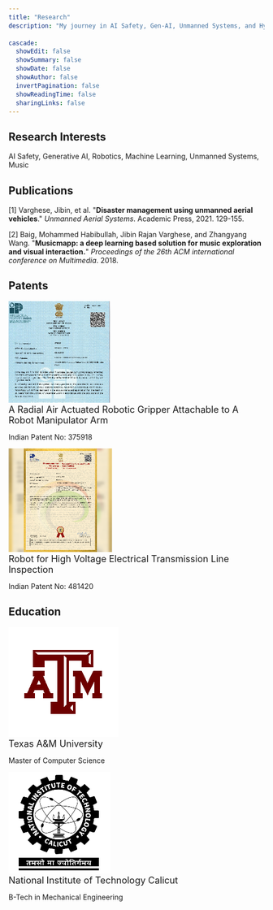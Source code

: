 ```yaml
---
title: "Research"
description: "My journey in AI Safety, Gen-AI, Unmanned Systems, and Hyperscale Cloud Infrastructure!"

cascade:
  showEdit: false
  showSummary: false
  showDate: false
  showAuthor: false
  invertPagination: false
  showReadingTime: false
  sharingLinks: false
---
```



## Research Interests

AI Safety, Generative AI, Robotics, Machine Learning, Unmanned Systems, Music

## Publications

[1] Varghese, Jibin, et al. "**Disaster management using unmanned aerial vehicles**." *Unmanned Aerial Systems*. Academic Press, 2021. 129-155.

[2] Baig, Mohammed Habibullah, Jibin Rajan Varghese, and Zhangyang Wang. "**Musicmapp: a deep learning based solution for music exploration and visual interaction.**" *Proceedings of the 26th ACM international conference on Multimedia*. 2018.

<!-- [3] Varghese, Jibin Rajan, and Divya Susan Thomas. "Forecasting S&P 500 Index Closing Price using LSTM and fin BERT." (2023). -->

<!-- [4] Varghese, Jibin Rajan, and Divya Susan Thomas. "Improving Financial Sentiment Classification on ELECTRA Using Adversarial Attacks." (2023). -->

<!-- [5] Varghese, Jibin Rajan, and Divya Susan Thomas. "Survey of Generative AI in Code Generation: Privacy, Security and Ethical Considerations." (2023). -->


## Patents

<div class="company-header"><img src="gripper.png" alt="Gripper Patent" class="logo"><div class="company-info"><font size="+1">A Radial Air Actuated Robotic Gripper Attachable to A Robot Manipulator Arm</font><div class="company-info"><p>Indian Patent No: 375918</p></div></div></div>

<div class="company-header"><img src="robot.png" alt="Robot Patent" class="logo"><div class="company-info"><font size="+1">Robot for High Voltage Electrical Transmission Line Inspection</font><div class="company-info"><p>Indian Patent No: 481420</p></div></div></div>

## Education

<div class="company-header"><img src="tamu.png" alt="Robotics Interest Group" class="logo"><div class="company-info"><font size="+1">Texas A&M University</font><div class="company-info"><p>Master of Computer Science</p></div></div></div>

<div class="company-header"><img src="nitc.png" alt="Robotics Interest Group" class="logo"><div class="company-info"><font size="+1">National Institute of Technology Calicut</font><div class="company-info"><p>B-Tech in Mechanical Engineering</p></div></div></div>
